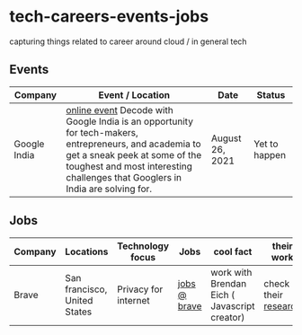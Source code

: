 # tech-careers-events-jobs
capturing things related to career around cloud / in general tech


## Events

| Company         | Event / Location                                             | Date                               | Status      |
| --------------- | ------------------------------------------------------------ | ---------------------------------- |------------|
| Google India    | [online event](https://careersonair.withgoogle.com/events/decode-with-google-21) Decode with Google India is an opportunity for tech-makers, entrepreneurs, and academia to get a sneak peek at some of the toughest and most interesting challenges that Googlers in India are solving for. | August 26, 2021   | Yet to happen |


## Jobs

| Company         | Locations                                     | Technology focus      | Jobs | cool fact | their work |
| --------------- | ------------------------------------------------------------ | ---------------------------------- |------------|-----------|----|
| Brave | San francisco, United States | Privacy for internet | [jobs @ brave](https://www.linkedin.com/company/brave-software/jobs/) | work with Brendan Eich ( Javascript creator) |  check their [research](https://brave.com/research/) |
